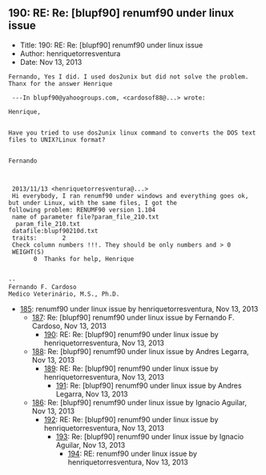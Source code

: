 ## 190: RE: Re: [blupf90] renumf90 under linux issue

- Title: 190: RE: Re: [blupf90] renumf90 under linux issue
- Author: henriquetorresventura
- Date: Nov 13, 2013

```
Fernando, Yes I did. I used dos2unix but did not solve the problem. Thanx for the answer Henrique

 ---In blupf90@yahoogroups.com, <cardosof88@...> wrote:

Henrique,


Have you tried to use dos2unix linux command to converts the DOS text files to UNIX?Linux format?


Fernando



 2013/11/13 <henriquetorresventura@...>
 Hi everybody, I ran renumf90 under windows and everything goes ok, but under Linux, with the same files, I got the
following problem: RENUMF90 version 1.104
 name of parameter file?param_file_210.txt
  param_file_210.txt
 datafile:blupf90210d.txt
 traits:	   2
 Check column numbers !!!. They should be only numbers and > 0
 WEIGHT(S)
	   0  Thanks for help, Henrique


-- 
Fernando F. Cardoso
Medico Veterinário, M.S., Ph.D.
```

- [185](0185.md): renumf90 under linux issue by henriquetorresventura, Nov 13, 2013
    - [187](0187.md): Re: [blupf90] renumf90 under linux issue by Fernando F. Cardoso, Nov 13, 2013
        - [190](0190.md): RE: Re: [blupf90] renumf90 under linux issue by henriquetorresventura, Nov 13, 2013
    - [188](0188.md): Re: [blupf90] renumf90 under linux issue by Andres Legarra, Nov 13, 2013
        - [189](0189.md): RE: Re: [blupf90] renumf90 under linux issue by henriquetorresventura, Nov 13, 2013
            - [191](0191.md): Re: [blupf90] renumf90 under linux issue by Andres Legarra, Nov 13, 2013
    - [186](0186.md): Re: [blupf90] renumf90 under linux issue by Ignacio Aguilar, Nov 13, 2013
        - [192](0192.md): RE: Re: [blupf90] renumf90 under linux issue by henriquetorresventura, Nov 13, 2013
            - [193](0193.md): Re: [blupf90] renumf90 under linux issue by Ignacio Aguilar, Nov 13, 2013
                - [194](0194.md): RE: renumf90 under linux issue by henriquetorresventura, Nov 13, 2013
